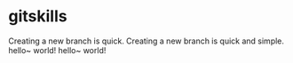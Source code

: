 # gitskills
Creating a new branch is quick.
Creating a new branch is quick and simple.
hello~ world!
hello~ world!
